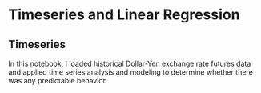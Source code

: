 # Timeseries and Linear Regression

## Timeseries

In this notebook, I loaded historical Dollar-Yen exchange rate futures data and applied time series analysis and modeling to determine whether there was any predictable behavior.
